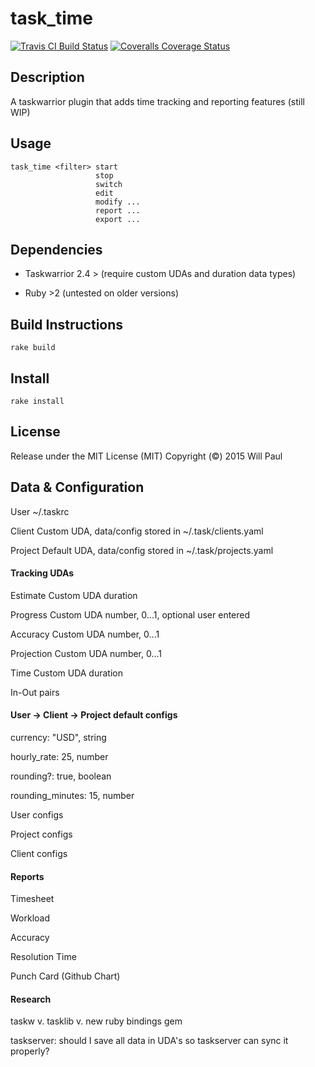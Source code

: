 # task_time

[![Travis CI Build Status](https://travis-ci.org/dropofwill/task_time.svg?branch=master)](https://travis-ci.org/dropofwill/task_time) [![Coveralls Coverage Status](https://coveralls.io/repos/dropofwill/task_time/badge.svg)](https://coveralls.io/r/dropofwill/task_time)


## Description

A taskwarrior plugin that adds time tracking and reporting features (still WIP)



## Usage

```
task_time <filter> start
                   stop
                   switch
                   edit
                   modify ...
                   report ...
                   export ...
```


## Dependencies

* Taskwarrior 2.4 > (require custom UDAs and duration data types)

* Ruby >2 (untested on older versions)


## Build Instructions

```
rake build
```


## Install

```
rake install
```


## License

Release under the MIT License (MIT) Copyright (&copy;) 2015 Will Paul


## Data & Configuration

User      ~/.taskrc

Client    Custom UDA, data/config stored in ~/.task/clients.yaml

Project   Default UDA, data/config stored in ~/.task/projects.yaml


#### Tracking UDAs

Estimate    Custom UDA  duration

Progress    Custom UDA  number, 0...1, optional user entered

Accuracy    Custom UDA  number, 0...1

Projection  Custom UDA  number, 0...1

Time        Custom UDA  duration

In-Out pairs


#### User -> Client -> Project default configs

currency: "USD",      string

hourly_rate: 25,      number

rounding?: true,      boolean

rounding_minutes: 15, number


User configs


Project configs


Client configs


#### Reports

Timesheet

Workload

Accuracy

Resolution Time

Punch Card (Github Chart)


#### Research

taskw v. tasklib v. new ruby bindings gem

taskserver: should I save all data in UDA's so taskserver can sync it properly?
